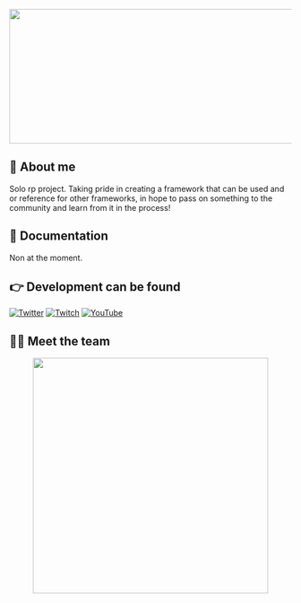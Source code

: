 <p align="center">
  <img width="612" height="240" src="https://static-cdn.jtvnw.net/jtv_user_pictures/84644480-52cb-4204-b674-8094fb4c9234-channel_offline_image-1920x1080.jpeg">
</p>

## 👋 About me
Solo rp project. Taking pride in creating a framework that can be used and or reference for other frameworks, in hope to pass on something to the community and learn from it in the process!

## 📖 Documentation
Non at the moment.

## 👉 Development can be found
[![Twitter](https://panels.twitch.tv/panel-820771672-image-9b23069c-6f9f-474a-9577-a3f600668fcf)](https://twitter.com/darthgaijin)
[![Twitch]()](https://www.twitch.tv/darthgaijin)
[![YouTube](https://panels.twitch.tv/panel-820771672-image-a8eda2f2-ac5d-49ce-b626-5c97f1456386)](https://www.youtube.com/)

## 👨‍💻 Meet the team
<p align="center">
 <a href=https://ko-fi.com/kakarot><img width="420" src=https://github-readme-stats.vercel.app/api?username=darthgaijin&count_private=true&show_icons=true&title_color=dc143c&text_color=ffffff&icon_color=dc143c&hide_border=true&bg_color=282a36&layout=compact&hide_title=false&hide_rank=false><a>
</p>
